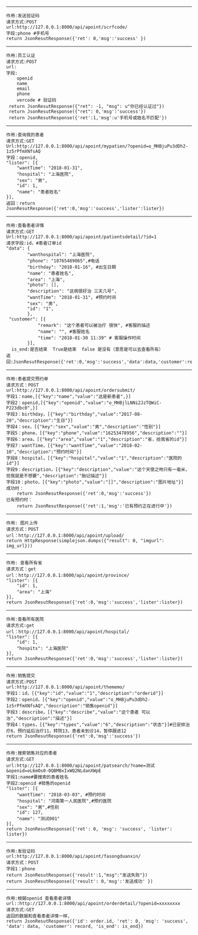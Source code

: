 ****
    作用:发送验证码
    请求方式:POST
    url:http://127.0.0.1:8000/api/apoint/scrfcode/
    字段:phone #手机号
    return JsonResutResponse({'ret': 0,'msg':'success' })

****
    作用:员工认证
    请求方式:POST
    url:
    字段:
        openid
        name
        email
        phone
        vercode # 验证码
     return JsonResutResponse({"ret": -1, "msg": u"你已经认证过"})
     return JsonResutResponse({"ret": 0,'msg':'success'})
     return JsonResutResponse({'ret':1,'msg':u'手机号或姓名不匹配'})


****
    作用:查询我的患者
    请求方式:GET
    Url:http://127.0.0.1:8000/api/apoint/mypatien/?openid=o_MHBjuPu3dDh2-1z5rPfmXNfsAQ
    字段：openid,
    "lister": [{
        "wantTime": "2018-01-31",
        "hospital": "上海医院",
        "sex": "男",
        "id": 1,
        "name": "患者姓名"
    }],
    返回：return JsonResutResponse({'ret':0,'msg':'success','lister':lister})

****
    作用:查看患者详情
    请求方式:GET
    Url:http://127.0.0.1:8000/api/apoint/patientsdetail/?id=1
    请求字段:id，#患者订单id
    "data": {
            "wanthospital": "上海医院",
            "phone": "18765489065",#电话
            "birthday": "2018-01-16", #出生日期
            "name": "患者姓名",
            "area": "上海",
            "photo": [],
            "description": "这病很好治 三天几号",
            "wantTime": "2018-01-31", #预约时间
            "sex": "男",
            "id": "1",
            },
     "customer": [{
                "remark": "这个患者可以被治疗 很快", #客服的描述
                "name": "", #客服姓名
                "time": "2018-01-30 11:39" # 客服操作时间
            }],
      is_end:是否结束  True是结束  false 是没有（意思是可以去查看所有）
    返回:JsonResutResponse({'ret':0,'msg':'success','data':data,'customer':record,'is_end':is_end})

****
    作用:患者提交预约单
    请求方式：POST
    url:http://127.0.0.1:8000/api/apoint/ordersubmit/
    字段1：name,[{"key":"name","value":"这是新患者",}]
    字段2：openid,[{"key":"openid","value":"o_MHBjlLNNi2JzTQWiC-P223dbc0",}]
    字段3：birthday，[{"key":"birthday","value":"2017-08-20","description":"生日"}]
    字段4：sex，[{"key":"sex","value":"男","description":"性别"}]
    字段5：phone，[{"key":"phone","value":"16253478956","description":""}]
    字段6：area，[{"key":"area","value":"1","description":"省，给我省的id"}]
    字段7：wantTime，[{"key":"wantTime","value":"2018-02-10","description":"预约时间"}]
    字段8：hospital，[{"key":"hospital","value":"1","description":"医院的id"}]
    字段9：description，[{"key":"description","value":"这个天使之吻只有一毫米，但我就是不想要","description":"胎记描述"}]
    字段10：photo，[{"key":"photo","value":"[]","description":"图片地址"}]
    成功时：
        return JsonResutResponse({'ret':0,'msg':'success'})
    已有预约时：
        return JsonResutResponse({'ret':1,'msg':'已有预约正在进行中'})

****
    作用: 图片上传
    请求方式：POST
    url：http://127.0.0.1:8000/api/apoint/upload/
    return HttpResponse(simplejson.dumps({"result": 0, "imgurl": img_url}))

****
    作用: 查看所有省
    请求方式：get
    url：http://127.0.0.1:8000/api/apoint/province/
    "lister": [{
		"id": 1,
		"area": "上海"
	}],
    return JsonResutResponse({'ret':0,'msg':'success','lister':lister})

****
    作用:查看所有医院
    请求方式:get
    url：http://127.0.0.1:8000/api/apoint/hospital/
    "lister": [{
		"id": 1,
		"hospits": "上海医院"
	}],
    return JsonResutResponse({'ret':0,'msg':'success','lister':lister})

****
    作用:销售提交
    请求方式:POST
    url:http://127.0.0.1:8000/api/apoint/thememo/
    字段1：id，[{"key":"id","value":"1","description":"orderid"}]
    字段2：openid，[{"key":"openid","value":"o_MHBjuPu3dDh2-1z5rPfmXNfsAQ","description":"销售openid"}]
    字段3：describe，[{"key":"describe","value":"这个患者 可以治","description":"描述"}]
    字段4：types，[{"key":"types","value":"6","description":"状态"}]#已安排治疗6，预约延后治疗11，转院13，患者未到诊14，暂停跟进12
    return JsonResutResponse({'ret':0,'msg':'success'})

****
    作用:搜索销售对应的患者
    请求方式:GET
    url:http://127.0.0.1:8000/api/apoint/patsearch/?name=测试&openid=oL6mOs0-0QBMBxIxWQ2NLdanXWpE
    字段1:name#要搜索的患者姓名
    字段2:openid #销售的openid
    "lister": [{
        "wantTime": "2018-03-03", #预约时间
        "hospital": "河南第一人民医院",#预约医院
        "sex": "男",#性别
        "id": 127,
        "name": "测试001"
    }],
    return JsonResutResponse({'ret': 0, 'msg': 'success', 'lister': lister})

****
    作用:发验证码
    url:http://127.0.0.1:8000/api/apoint/fasongduanxin/
    请求方式：POST
    字段1：phone
    return JsonResutResponse({'result':1,"msg":"发送失败"})
    return JsonResutResponse({'result': 0,'msg':'发送成功' })

****
    作用:根据openid 查看患者详情
    url::http://127.0.0.1:8000/api/apoint/orderdetail/?openid=xxxxxxxx
    请求方式:GET
    返回的数据和查看患者详情一样，
    return JsonResutResponse({'id': order.id, 'ret': 0, 'msg': 'success', 'data': data, 'customer': record, 'is_end': is_end})